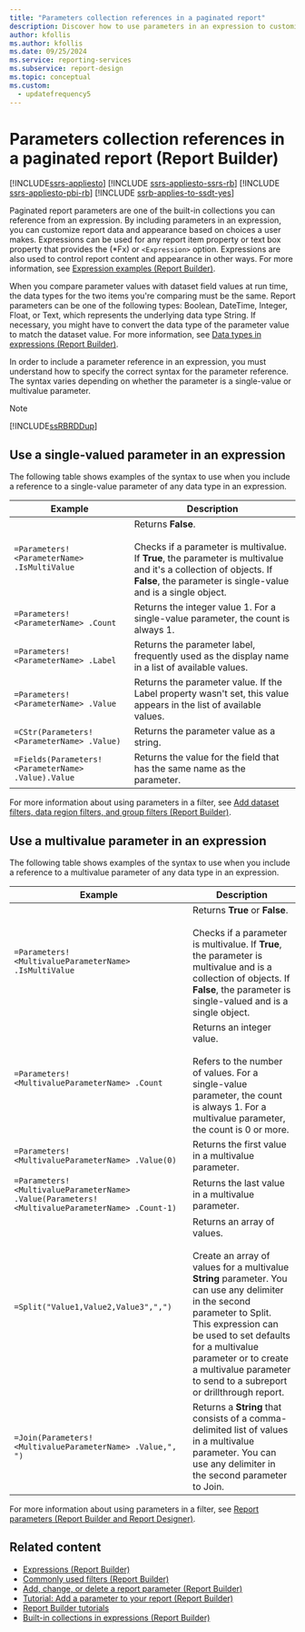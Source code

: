 ```yaml
---
title: "Parameters collection references in a paginated report"
description: Discover how to use parameters in an expression to customize paginated report data and appearance based on user choices in Report Builder.
author: kfollis
ms.author: kfollis
ms.date: 09/25/2024
ms.service: reporting-services
ms.subservice: report-design
ms.topic: conceptual
ms.custom:
  - updatefrequency5
---
```

# Parameters collection references in a paginated report (Report Builder)


[!INCLUDE[ssrs-appliesto](../../includes/ssrs-appliesto.md)] [!INCLUDE [ssrs-appliesto-ssrs-rb](../../includes/ssrs-appliesto-ssrs-rb.md)] [!INCLUDE [ssrs-appliesto-pbi-rb](../../includes/ssrs-appliesto-pbi-rb.md)] [!INCLUDE [ssrb-applies-to-ssdt-yes](../../includes/ssrb-applies-to-ssdt-yes.md)]

  Paginated report parameters are one of the built-in collections you can reference from an expression. By including parameters in an expression, you can customize report data and appearance based on choices a user makes. Expressions can be used for any report item property or text box property that provides the (*Fx) or `<Expression>` option. Expressions are also used to control report content and appearance in other ways. For more information, see [Expression examples &#40;Report Builder&#41;](../../reporting-services/report-design/expression-examples-report-builder-and-ssrs.md).  
  
 When you compare parameter values with dataset field values at run time, the data types for the two items you're comparing must be the same. Report parameters can be one of the following types: Boolean, DateTime, Integer, Float, or Text, which represents the underlying data type String. If necessary, you might have to convert the data type of the parameter value to match the dataset value. For more information, see [Data types in expressions &#40;Report Builder&#41;](../../reporting-services/report-design/data-types-in-expressions-report-builder-and-ssrs.md).  
  
 In order to include a parameter reference in an expression, you must understand how to specify the correct syntax for the parameter reference. The syntax varies depending on whether the parameter is a single-value or multivalue parameter.  
  
> [!NOTE]  
>  [!INCLUDE[ssRBRDDup](../../includes/ssrbrddup-md.md)]  
  
##  <a name="Single"></a> Use a single-valued parameter in an expression  
 The following table shows examples of the syntax to use when you include a reference to a single-value parameter of any data type in an expression.  
  
|Example|Description|  
|-------------|-----------------|  
|`=Parameters! <ParameterName> .IsMultiValue`|Returns **False**.<br /><br /> Checks if a parameter is multivalue. If **True**, the parameter is multivalue and it's a collection of objects. If **False**, the parameter is single-value and is a single object.|  
|`=Parameters! <ParameterName> .Count`|Returns the integer value 1. For a single-value parameter, the count is always 1.|  
|`=Parameters! <ParameterName> .Label`|Returns the parameter label, frequently used as the display name in a list of available values.|  
|`=Parameters! <ParameterName> .Value`|Returns the parameter value. If the Label property wasn't set, this value appears in the list of available values.|  
|`=CStr(Parameters!  <ParameterName> .Value)`|Returns the parameter value as a string.|  
|`=Fields(Parameters! <ParameterName> .Value).Value`|Returns the value for the field that has the same name as the parameter.|  
  
 For more information about using parameters in a filter, see [Add dataset filters, data region filters, and group filters &#40;Report Builder&#41;](../../reporting-services/report-design/add-dataset-filters-data-region-filters-and-group-filters.md).  
  
##  <a name="Multi"></a> Use a multivalue parameter in an expression  
 The following table shows examples of the syntax to use when you include a reference to a multivalue parameter of any data type in an expression.  
  
|Example|Description|  
|-------------|-----------------|  
|`=Parameters! <MultivalueParameterName> .IsMultiValue`|Returns **True** or **False**.<br /><br /> Checks if a parameter is multivalue. If **True**, the parameter is multivalue and is a collection of objects. If **False**, the parameter is single-valued and is a single object.|  
|`=Parameters! <MultivalueParameterName> .Count`|Returns an integer value.<br /><br /> Refers to the number of values. For a single-value parameter, the count is always 1. For a multivalue parameter, the count is 0 or more.|  
|`=Parameters! <MultivalueParameterName> .Value(0)`|Returns the first value in a multivalue parameter.|  
|`=Parameters! <MultivalueParameterName> .Value(Parameters! <MultivalueParameterName> .Count-1)`|Returns the last value in a multivalue parameter.|  
|`=Split("Value1,Value2,Value3",",")`|Returns an array of values.<br /><br /> Create an array of values for a multivalue **String** parameter. You can use any delimiter in the second parameter to Split. This expression can be used to set defaults for a multivalue parameter or to create a multivalue parameter to send to a subreport or drillthrough report.|  
|`=Join(Parameters! <MultivalueParameterName> .Value,", ")`|Returns a **String** that consists of a comma-delimited list of values in a multivalue parameter. You can use any delimiter in the second parameter to Join.|  
  
 For more information about using parameters in a filter, see [Report parameters &#40;Report Builder and Report Designer&#41;](../../reporting-services/report-design/report-parameters-report-builder-and-report-designer.md).  
  
## Related content

- [Expressions &#40;Report Builder&#41;](../../reporting-services/report-design/expressions-report-builder-and-ssrs.md)
- [Commonly used filters &#40;Report Builder&#41;](../../reporting-services/report-design/commonly-used-filters-report-builder-and-ssrs.md)
- [Add, change, or delete a report parameter &#40;Report Builder&#41;](../../reporting-services/report-design/add-change-or-delete-a-report-parameter-report-builder-and-ssrs.md)
- [Tutorial: Add a parameter to your report &#40;Report Builder&#41;](../../reporting-services/tutorial-add-a-parameter-to-your-report-report-builder.md)
- [Report Builder tutorials](../../reporting-services/report-builder-tutorials.md)
- [Built-in collections in expressions &#40;Report Builder&#41;](../../reporting-services/report-design/built-in-collections-in-expressions-report-builder.md)
